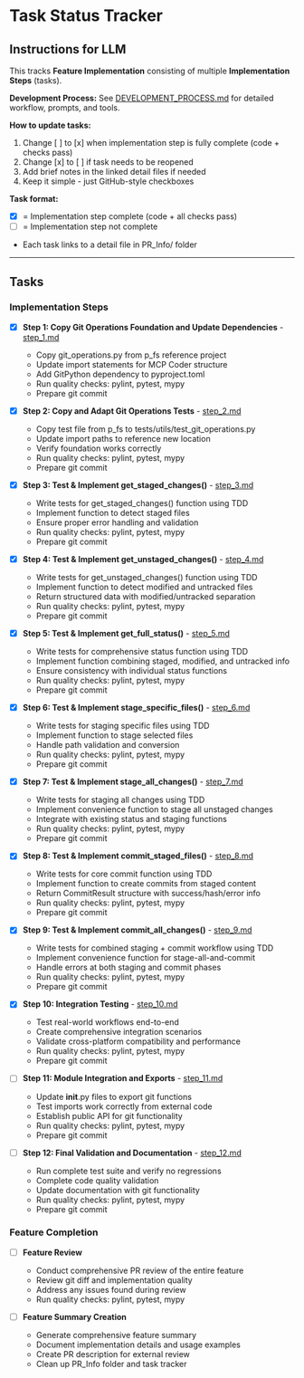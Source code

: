# Task Status Tracker

## Instructions for LLM

This tracks **Feature Implementation** consisting of multiple **Implementation Steps** (tasks).

**Development Process:** See [DEVELOPMENT_PROCESS.md](./DEVELOPMENT_PROCESS.md) for detailed workflow, prompts, and tools.

**How to update tasks:**
1. Change [ ] to [x] when implementation step is fully complete (code + checks pass)
2. Change [x] to [ ] if task needs to be reopened
3. Add brief notes in the linked detail files if needed
4. Keep it simple - just GitHub-style checkboxes

**Task format:**
- [x] = Implementation step complete (code + all checks pass)
- [ ] = Implementation step not complete
- Each task links to a detail file in PR_Info/ folder

---

## Tasks

### Implementation Steps

- [x] **Step 1: Copy Git Operations Foundation and Update Dependencies** - [step_1.md](steps/step_1.md)
  - Copy git_operations.py from p_fs reference project
  - Update import statements for MCP Coder structure
  - Add GitPython dependency to pyproject.toml
  - Run quality checks: pylint, pytest, mypy
  - Prepare git commit

- [x] **Step 2: Copy and Adapt Git Operations Tests** - [step_2.md](steps/step_2.md)
  - Copy test file from p_fs to tests/utils/test_git_operations.py
  - Update import paths to reference new location
  - Verify foundation works correctly
  - Run quality checks: pylint, pytest, mypy
  - Prepare git commit

- [x] **Step 3: Test & Implement get_staged_changes()** - [step_3.md](steps/step_3.md)
  - Write tests for get_staged_changes() function using TDD
  - Implement function to detect staged files
  - Ensure proper error handling and validation
  - Run quality checks: pylint, pytest, mypy
  - Prepare git commit

- [x] **Step 4: Test & Implement get_unstaged_changes()** - [step_4.md](steps/step_4.md)
  - Write tests for get_unstaged_changes() function using TDD
  - Implement function to detect modified and untracked files
  - Return structured data with modified/untracked separation
  - Run quality checks: pylint, pytest, mypy
  - Prepare git commit

- [x] **Step 5: Test & Implement get_full_status()** - [step_5.md](steps/step_5.md)
  - Write tests for comprehensive status function using TDD
  - Implement function combining staged, modified, and untracked info
  - Ensure consistency with individual status functions
  - Run quality checks: pylint, pytest, mypy
  - Prepare git commit

- [x] **Step 6: Test & Implement stage_specific_files()** - [step_6.md](steps/step_6.md)
  - Write tests for staging specific files using TDD
  - Implement function to stage selected files
  - Handle path validation and conversion
  - Run quality checks: pylint, pytest, mypy
  - Prepare git commit

- [x] **Step 7: Test & Implement stage_all_changes()** - [step_7.md](steps/step_7.md)
  - Write tests for staging all changes using TDD
  - Implement convenience function to stage all unstaged changes
  - Integrate with existing status and staging functions
  - Run quality checks: pylint, pytest, mypy
  - Prepare git commit

- [x] **Step 8: Test & Implement commit_staged_files()** - [step_8.md](steps/step_8.md)
  - Write tests for core commit function using TDD
  - Implement function to create commits from staged content
  - Return CommitResult structure with success/hash/error info
  - Run quality checks: pylint, pytest, mypy
  - Prepare git commit

- [x] **Step 9: Test & Implement commit_all_changes()** - [step_9.md](steps/step_9.md)
  - Write tests for combined staging + commit workflow using TDD
  - Implement convenience function for stage-all-and-commit
  - Handle errors at both staging and commit phases
  - Run quality checks: pylint, pytest, mypy
  - Prepare git commit

- [x] **Step 10: Integration Testing** - [step_10.md](steps/step_10.md)
  - Test real-world workflows end-to-end
  - Create comprehensive integration scenarios
  - Validate cross-platform compatibility and performance
  - Run quality checks: pylint, pytest, mypy
  - Prepare git commit

- [ ] **Step 11: Module Integration and Exports** - [step_11.md](steps/step_11.md)
  - Update __init__.py files to export git functions
  - Test imports work correctly from external code
  - Establish public API for git functionality
  - Run quality checks: pylint, pytest, mypy
  - Prepare git commit

- [ ] **Step 12: Final Validation and Documentation** - [step_12.md](steps/step_12.md)
  - Run complete test suite and verify no regressions
  - Complete code quality validation
  - Update documentation with git functionality
  - Run quality checks: pylint, pytest, mypy
  - Prepare git commit

### Feature Completion

- [ ] **Feature Review**
  - Conduct comprehensive PR review of the entire feature
  - Review git diff and implementation quality
  - Address any issues found during review
  - Run quality checks: pylint, pytest, mypy

- [ ] **Feature Summary Creation**
  - Generate comprehensive feature summary
  - Document implementation details and usage examples
  - Create PR description for external review
  - Clean up PR_Info folder and task tracker


